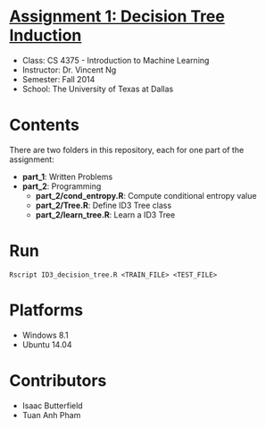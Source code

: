 # [Assignment 1: Decision Tree Induction](http://isaacbutterfield.github.io/pdf/prompt.pdf)

- Class: CS 4375 - Introduction to Machine Learning
- Instructor: Dr. Vincent Ng
- Semester: Fall 2014
- School: The University of Texas at Dallas

# Contents

There are two folders in this repository, each for one part of the assignment:
- **part_1**: Written Problems
- **part_2**: Programming
    - **part_2/cond_entropy.R**: Compute conditional entropy value
    - **part_2/Tree.R**: Define ID3 Tree class
    - **part_2/learn_tree.R**: Learn a ID3 Tree

# Run
```
Rscript ID3_decision_tree.R <TRAIN_FILE> <TEST_FILE>
```

# Platforms
- Windows 8.1
- Ubuntu 14.04

# Contributors

- Isaac Butterfield
- Tuan Anh Pham